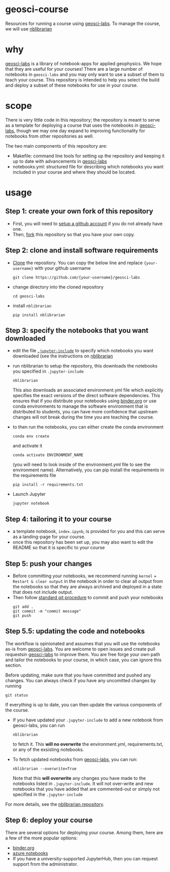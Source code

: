 # geosci-course

Resources for running a course using [geosci-labs](https://github.com/geoscixyz/geosci-labs). To manage the course, we will use [nblibrarian](https://github.com/lheagy/nblibrarian)

# why 
[geosci-labs](https://github.com/geoscixyz/geosci-labs) is a library of notebook-apps for applied geophysics. We hope that they are useful for your courses! 
There are a large number of notebooks in `geosci-labs` and you may only want to use a subset of them to teach your course. 
This repository is intended to help you select the build and deploy a subset of these notebooks for use in your course. 

# scope
There is very little code in this repository; the repository is meant to serve as a template for deploying a course that uses the notebooks in [geosci-labs](https://github.com/geoscixyz/geosci-labs), though we may one day expand to improving functionality for 
notebooks from other repositories as well. 

The two main components of this repository are: 
- Makefile: command line tools for setting up the repository and keeping it up to date with advancements in [geosci-labs](https://github.com/geoscixyz/geosci-labs)
- notebooks.yml: structured file for describing which notebooks you want included in your course and where they should be located.

# usage 

## Step 1: create your own fork of this repository 

- First, you will need to [setup a github account](https://github.com/join) if you do not already have one. 
- Then, [fork](https://help.github.com/articles/fork-a-repo/) this repository so that you have your own copy. 

## Step 2: clone and install software requirements

- [Clone](https://help.github.com/articles/cloning-a-repository/) the repository. You can copy the below line and replace `{your-username}` with your github username 
  ```
  git clone https://github.com/{your-username}/geosci-labs
  ```
- change directory into the cloned repository
  ```
  cd geosci-labs
  ```
- install `nblibrarian`
  ```
  pip install nblibrarian
  ```

## Step 3: specify the notebooks that you want downloaded

 - edit the file [`.jupyter-include`](.jupyter-include) to specify which notebooks you want downloaded (see the instructions on [nblibrarian](https://github.com/lheagy/nblibrarian)
- run nblibrarian to setup the repository, this downloads the notebooks you specified in `.jupyter-include`
  ```
  nblibrarian 
  ```
  This also downloads an associated environment.yml file which explicitly specifies the exact versions of 
  the direct software dependencies. This ensures that if you distribute your notebooks using [binder.org](https://mybinder.org)
  or use conda environments to manage the software environment that is distributed to students, you can have more confidence
  that upstream changes will not break during the time you are teaching the course. 
  
- to then run the notebooks, you can either create the conda environment
  ```
  conda env create
  ```
  and activate it
  ```
  conda activate ENVIRONMENT_NAME
  ```
  (you will need to look inside of the environment.yml file to see the environment name).
  Alternatively, you can pip install the requirements in the requirements file
  ```
  pip install -r requirements.txt
  ```
- Launch Jupyter
  ```
  jupyter notebook
  ```

## Step 4: tailoring it to your course

- a template notebook, `index.ipynb`, is provided for you and this can serve as a landing-page for your course. 
- once this repository has been set up, you may also want to edit the README so that it is specific to your course

## Step 5: push your changes

- Before committing your notebooks, we recommend running `kernel` + `Restart & clear output` in the notebook in order to clear all output from the notebooks so that they are always archived and deployed in a state that does not include output. 
- Then follow [standard git procedure](https://help.github.com/articles/adding-a-file-to-a-repository-using-the-command-line/) to commit and push your notebooks
   ```
   git add .
   git commit -m "commit message"
   git push
   ```

## Step 5.5: updating the code and notebooks

The workflow is opinionated and assumes that you will use the notebooks as-is from [geosci-labs](https://github.com/lheagy/geosci-labs). You are welcome to open issues and create pull requestsin [geosci-labs](https://github.com/lheagy/geosci-labs) to improve them. You are free forge your own path and tailor the notebooks to your course, in which case, you can ignore this section.  

Before updating, make sure that you have committed and pushed any changes. You can always check if you have any uncomitted changes by running
```
git status
```

If everything is up to date, you can then update the various components of the course.

- If you have updated your `.jupyter-include` to add a new notebook from geosci-labs, you can run
  ```
  nblibrarian
  ```
  to fetch it. This **will no overwrite** the environment.yml, requirements.txt, or any of the exsisting notebooks. 

- To fetch updated notebooks from [geosci-labs](https://github.com/lheagy/geosci-labs), you can run:
  ```
  nblibrarian --overwrite=True
  ```
  Note that this **will overwrite** any changes you have made to the notebooks listed in `.jupyter-include`. It will not over-write 
  and new notebooks that you have added that are commented-out or simply not specified in the `.jupyter-include` 

For more details, see the [nblibrarian repository](https://github.com/lheagy/nblibrarian). 

## Step 6: deploy your course
There are several options for deploying your course. Among them, here are a few of the more popular options: 
- [binder.org](https://mybinder.org/) 
- [azure notebooks](https://notebooks.azure.com/)
- If you have a university-supported JupyterHub, then you can request support from the administrator. 
